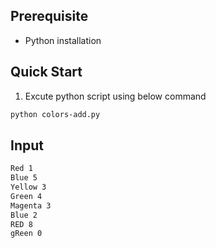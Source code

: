 ## Prerequisite
- Python installation

## Quick Start
1) Excute python script using below command
```bash
python colors-add.py
```
## Input
```bash
Red 1
Blue 5
Yellow 3
Green 4
Magenta 3
Blue 2
RED 8
gReen 0
```
